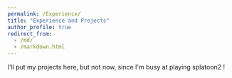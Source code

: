 ```yaml
---
permalink: /Experience/
title: "Experience and Projects"
author_profile: true
redirect_from: 
  - /md/
  - /markdown.html
---
```



I'll put my projects here, but not now, since I'm busy at playing splatoon2 !
